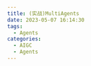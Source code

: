 ```yaml
---
title: (实战)MultiAgents
date: 2023-05-07 16:14:30
tags:
  - Agents
categories:
  - AIGC  
  - Agents
---
```


<p></p>
<!-- more -->